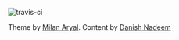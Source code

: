 ![travis-ci](https://travis-ci.org/dnadeem/Website.svg)

Theme by [Milan Aryal](https://github.com/MilanAryal/milanaryal.github.io). Content by [Danish Nadeem](https://dnadeem.com)
